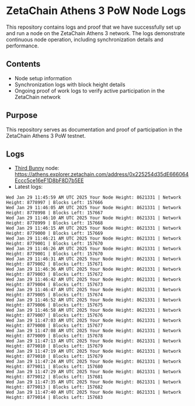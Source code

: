 # ZetaChain Athens 3 PoW Node Logs
This repository contains logs and proof that we have successfully set up and run a node on the ZetaChain Athens 3 network. The logs demonstrate continuous node operation, including synchronization details and performance.

## Contents
- Node setup information
- Synchronization logs with block height details
- Ongoing proof of work logs to verify active participation in the ZetaChain network

## Purpose
This repository serves as documentation and proof of participation in the ZetaChain Athens 3 PoW testnet.

## Logs

- [Third Bunny](https://thirdbunny.xyz/) node: https://athens.explorer.zetachain.com/address/0x225254d35dE666064Eccc5ce16eF1D8bF8D7b5EE
- Latest logs:
```
Wed Jan 29 11:45:59 AM UTC 2025 Your Node Height: 8621331 | Network Height: 8778997 | Blocks Left: 157666
Wed Jan 29 11:46:05 AM UTC 2025 Your Node Height: 8621331 | Network Height: 8778998 | Blocks Left: 157667
Wed Jan 29 11:46:10 AM UTC 2025 Your Node Height: 8621331 | Network Height: 8778999 | Blocks Left: 157668
Wed Jan 29 11:46:15 AM UTC 2025 Your Node Height: 8621331 | Network Height: 8779000 | Blocks Left: 157669
Wed Jan 29 11:46:21 AM UTC 2025 Your Node Height: 8621331 | Network Height: 8779001 | Blocks Left: 157670
Wed Jan 29 11:46:26 AM UTC 2025 Your Node Height: 8621331 | Network Height: 8779001 | Blocks Left: 157670
Wed Jan 29 11:46:31 AM UTC 2025 Your Node Height: 8621331 | Network Height: 8779002 | Blocks Left: 157671
Wed Jan 29 11:46:36 AM UTC 2025 Your Node Height: 8621331 | Network Height: 8779003 | Blocks Left: 157672
Wed Jan 29 11:46:42 AM UTC 2025 Your Node Height: 8621331 | Network Height: 8779004 | Blocks Left: 157673
Wed Jan 29 11:46:47 AM UTC 2025 Your Node Height: 8621331 | Network Height: 8779005 | Blocks Left: 157674
Wed Jan 29 11:46:52 AM UTC 2025 Your Node Height: 8621331 | Network Height: 8779006 | Blocks Left: 157675
Wed Jan 29 11:46:58 AM UTC 2025 Your Node Height: 8621331 | Network Height: 8779007 | Blocks Left: 157676
Wed Jan 29 11:47:03 AM UTC 2025 Your Node Height: 8621331 | Network Height: 8779008 | Blocks Left: 157677
Wed Jan 29 11:47:08 AM UTC 2025 Your Node Height: 8621331 | Network Height: 8779009 | Blocks Left: 157678
Wed Jan 29 11:47:13 AM UTC 2025 Your Node Height: 8621331 | Network Height: 8779010 | Blocks Left: 157679
Wed Jan 29 11:47:19 AM UTC 2025 Your Node Height: 8621331 | Network Height: 8779010 | Blocks Left: 157679
Wed Jan 29 11:47:24 AM UTC 2025 Your Node Height: 8621331 | Network Height: 8779011 | Blocks Left: 157680
Wed Jan 29 11:47:29 AM UTC 2025 Your Node Height: 8621331 | Network Height: 8779012 | Blocks Left: 157681
Wed Jan 29 11:47:35 AM UTC 2025 Your Node Height: 8621331 | Network Height: 8779013 | Blocks Left: 157682
Wed Jan 29 11:47:40 AM UTC 2025 Your Node Height: 8621331 | Network Height: 8779014 | Blocks Left: 157683
```
